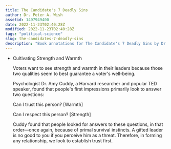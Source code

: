 ```yaml
---
title: The Candidate's 7 Deadly Sins
author: Dr. Peter A. Wish
assetid: 1497949400
date: 2022-11-23T02:40:28Z
modified: 2022-11-23T02:40:28Z
tags: "political-science"
slug: the-candidates-7-deadly-sins
description: "Book annotations for The Candidate's 7 Deadly Sins by Dr. Peter A. Wish"
---
```


*  Cultivating Strength and Warmth
   
   Voters want to see strength and warmth in their leaders because those two qualities seem to best guarantee a voter's well-being.
   
   Psychologist Dr. Amy Cuddy, a Harvard researcher and popular TED speaker, found that people's first impressions primarily look to answer two questions:
   
   Can I trust this person? [Warmth]
   
   Can I respect this person? [Strength]
   
   Cuddy found that people looked for answers to these questions, in that order—once again, because of primal survival instincts. A gifted leader is no good to you if you perceive him as a threat. Therefore, in forming any relationship, we look to establish trust first.

